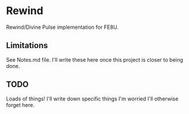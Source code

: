 # Rewind
Rewind/Divine Pulse implementation for FE8U.

## Limitations
See Notes.md file. I'll write these here once this project is closer to being done.

## TODO
Loads of things! I'll write down specific things I'm worried I'll otherwise forget here.